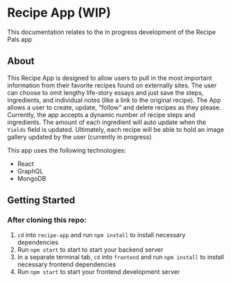 # Recipe App (WIP)


This documentation relates to the in progress development of the Recipe Pals app

## About
This Recipe App is designed to allow users to pull in the most important information from their favorite recipes found on externally sites. The user can choose to omit lengthy life-story essays and just save the steps, ingredients, and individual notes (like a link to the original recipe). The App allows a user to create, update, "follow" and delete recipes as they please. Currently, the app accepts a dynamic number of recipe steps and ingredients. The amount of each ingredient will auto update when the `Yields` field is updated. Ultimately, each recipe will be able to hold an image gallery updated by the user (currently in progress)

This app uses the following technologies:

- React 
- GraphQL
- MongoDB

## Getting Started

### After cloning this repo:
1. `cd` into `recipe-app` and run `npm install` to install necessary dependencies
2. Run `npm start` to start to start your backend server
3. In a separate terminal tab, `cd` into `frontend` and run `npm install` to install necessary frontend dependencies
4. Run `npm start` to start your frontend development server




